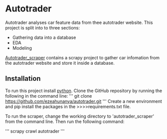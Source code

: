 # Autotrader

Autotrader analyses car feature data from thee autotrader website. This project
is split into to three sections:

- Gathering data into a database
- EDA
- Modeling

[Autotrader_scraper](/autotrader_scraper) contains a scrapy project to gather 
car infomation from the autotrader website and store it inside a database.

## Installation

To run this project install [python](https://www.python.org/downloads/). 
Clone the GitHub repository by running the following in the command line:
'''
git clone https://github.com/ezeahunanya/autotrader.git
'''
Create a new environment and pip install the packages in the >>>>requirements.txt file.

To run the scraper, change the working directory to 'autotrader_scraper' 
from the command line. Then run the following command:

'''
scrapy crawl autotrader
'''

